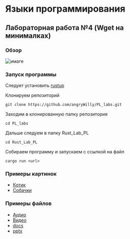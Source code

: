 # Языки программирования
## Лабораторная работа №4 (Wget на минималках)
### Обзор
![имаге](/assets/777.png)
### Запуск программы

Следует установить [rustup](https://www.rust-lang.org/learn/get-started)

Клонируем репозиторий
```
git clone https://github.com/angryWilly/PL_labs.git
```

Заходим в клонированную папку репозитория
```
cd PL_labs
```

Дальше следуем в папку Rust_Lab_PL
```
cd Rust_Lab_PL
```

Собираем программу и запускаем с ссылкой на файл
```
cargo run <url>
```

### Примеры картинок
- [Котик](https://vet-centre.by/wp-content/uploads/2016/11/kot-eti-udivitelnye-kotiki.jpg)
- [Собачки](https://zoozhizn.ru/d/damskie_sobachki.jpg)
### Примеры файлов
- [Аудио](https://file-examples.com/storage/fe24dda92765a5407a06443/2017/11/file_example_MP3_1MG.mp3)
- [Видео](https://file-examples.com/storage/fe24dda92765a5407a06443/2017/04/file_example_MP4_1920_18MG.mp4)
- [docs](https://file-examples.com/storage/fe24dda92765a5407a06443/2017/02/file-sample_1MB.docx)
- [pptx](https://file-examples.com/storage/fe24dda92765a5407a06443/2017/08/file_example_PPT_1MB.ppt) 
